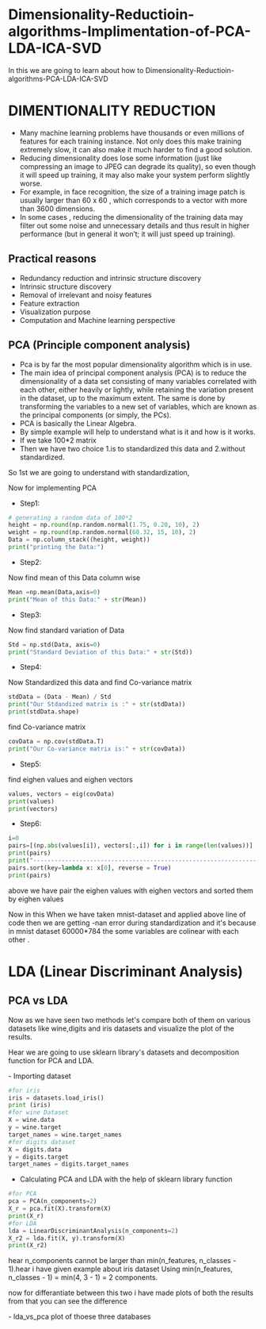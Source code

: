 # Dimensionality-Reductioin-algorithms-Implimentation-of-PCA-LDA-ICA-SVD
In this we are going to learn about how to Dimensionality-Reductioin-algorithms-PCA-LDA-ICA-SVD
# DIMENTIONALITY REDUCTION
- Many machine learning problems have thousands or even millions of features for each training instance. Not only does this make training extremely slow, it can also make it much harder to find a good solution.
- Reducing dimensionality does lose some information (just like compressing an image to JPEG can degrade its quality), so even though it will speed up training, it may also make your system perform slightly worse.
- For example, in face recognition, the size of a training image patch is usually larger than 60 x 60 , which corresponds to a vector with more than 3600 dimensions.
- In some cases , reducing the dimensionality of the training data may filter out some noise and unnecessary details and thus result in higher performance (but in general it won’t; it will just speed up training).
## Practical reasons
- Redundancy reduction and intrinsic structure discovery
- Intrinsic structure discovery
- Removal of irrelevant and noisy features
- Feature extraction
- Visualization purpose
- Computation and Machine learning perspective
## PCA (Principle component analysis)
- Pca is by far the most popular dimensionality algorithm which is in use.<br>
- The main idea of principal component analysis (PCA) is to reduce the dimensionality of a data set consisting of many variables correlated with each other, either heavily or lightly, while retaining the variation present in the dataset, up to the maximum extent. The same is done by transforming the variables to a new set of variables, which are known as the principal components (or simply, the PCs).
- PCA is basically the Linear Algebra.
- By simple example will help to understand what is it and how is it works.
- If we take 100*2 matrix
- Then we have two choice 1.is to standardized this data and 2.without standardized.
<p>So 1st we are going to understand with standardization,</p>
<p>Now for implementing PCA</p>

- Step1:
```python
# generating a random data of 100*2
height = np.round(np.random.normal(1.75, 0.20, 10), 2)
weight = np.round(np.random.normal(60.32, 15, 10), 2)
Data = np.column_stack((height, weight))
print("printing the Data:")
```

- Step2:
<p>Now find mean of this Data column wise</p>

```python
Mean =np.mean(Data,axis=0)
print("Mean of this Data:" + str(Mean))
```

- Step3:
<p>Now find standard variation of Data</p>

```python
Std = np.std(Data, axis=0)
print("Standard Deviation of this Data:" + str(Std))
```

- Step4:
<p>Now Standardized this data and find Co-variance matrix</p>

```python
stdData = (Data - Mean) / Std
print("Our Stdandized matrix is :" + str(stdData))
print(stdData.shape)
```

<p>find Co-variance matrix</p>

```python
covData = np.cov(stdData.T)
print("Our Co-variance matrix is:" + str(covData))
```

- Step5:
<p>find eighen values and eighen vectors</p>

```python
values, vectors = eig(covData)
print(values)
print(vectors)
```

- Step6:
```python 
i=0
pairs=[(np.abs(values[i]), vectors[:,i]) for i in range(len(values))]
print(pairs)
print("------------------------------------------------------------------------------------------------------------------")
pairs.sort(key=lambda x: x[0], reverse = True)
print(pairs)
``` 
<p>above we have pair the eighen values with eighen vectors and sorted them by eighen values</p>
<p>Now in this When we have taken mnist-dataset and applied above line of code then we are getting -nan error during standardization and it's because in mnist dataset 60000*784 the some variables are colinear with each other .</p>

# LDA (Linear Discriminant Analysis)














## PCA vs LDA
<p>Now as we have seen two methods let's compare both of them on various datasets like wine,digits and iris datasets and visualize the plot of the results.</p>
<p>Hear we are going to use sklearn library's datasets and decomposition function for PCA and LDA.</p>
- Importing dataset

```python 
#for iris
iris = datasets.load_iris()
print (iris)
#for wine Dataset
X = wine.data
y = wine.target
target_names = wine.target_names
#for digits dataset
X = digits.data
y = digits.target
target_names = digits.target_names
```
- Calculating PCA and LDA with the help of sklearn library function

```python
#for PCA
pca = PCA(n_components=2)
X_r = pca.fit(X).transform(X)
print(X_r)
#for LDA
lda = LinearDiscriminantAnalysis(n_components=2)
X_r2 = lda.fit(X, y).transform(X)
print(X_r2)
```
<p>hear n_components cannot be larger than min(n_features, n_classes - 1).hear i have given example about iris dataset Using min(n_features, n_classes - 1) = min(4, 3 - 1) = 2 components.</p>
<p>now for differantiate between this two i have made plots of both the results from that you can see the difference</p>
- lda_vs_pca plot of thoese three databases


    
